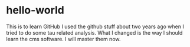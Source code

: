 # hello-world
This is to learn GitHub 
I used the github stuff about two years ago when I tried to do some tau related analysis.
What I changed is the way I should learn the cms software. I will master them now.
